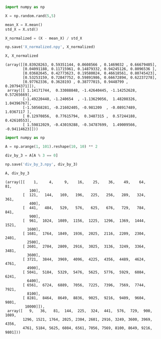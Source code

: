 ```python
import numpy as np

X = np.random.rand(5,5)

mean_X = X.mean()
std_X = X.std()

X_normalized = (X - mean_X) / std_X

np.save('X_normalized.npy', X_normalized)

X, X_normalized
```




    (array([[0.83928263, 0.59351144, 0.0608566 , 0.1469032 , 0.66679405],
            [0.04091188, 0.11715961, 0.14879332, 0.94245126, 0.8096536 ],
            [0.03682645, 0.42773623, 0.19580024, 0.46618561, 0.80745423],
            [0.53253159, 0.72847752, 0.59891986, 0.66672894, 0.62237278],
            [0.97762336, 0.3628193 , 0.38777015, 0.9448799 , 0.20794371]]),
     array([[ 1.14171744,  0.33088848, -1.42640445, -1.14252628,  0.57265669],
            [-1.49220448, -1.240654  , -1.13629056,  1.48208326,  1.04396767],
            [-1.50568281, -0.21602405, -0.981209  , -0.08917489,  1.0367117 ],
            [ 0.12970856,  0.77615794,  0.3487315 ,  0.57244188,  0.42610553],
            [ 1.59812029, -0.43019288, -0.34787699,  1.49009566, -0.94114623]]))




```python
import numpy as np

A = np.arange(1, 101).reshape(10, 10) ** 2

div_by_3 = A[A % 3 == 0]

np.save('div_by_3.npy', div_by_3)

A, div_by_3
```




    (array([[    1,     4,     9,    16,    25,    36,    49,    64,    81,
               100],
            [  121,   144,   169,   196,   225,   256,   289,   324,   361,
               400],
            [  441,   484,   529,   576,   625,   676,   729,   784,   841,
               900],
            [  961,  1024,  1089,  1156,  1225,  1296,  1369,  1444,  1521,
              1600],
            [ 1681,  1764,  1849,  1936,  2025,  2116,  2209,  2304,  2401,
              2500],
            [ 2601,  2704,  2809,  2916,  3025,  3136,  3249,  3364,  3481,
              3600],
            [ 3721,  3844,  3969,  4096,  4225,  4356,  4489,  4624,  4761,
              4900],
            [ 5041,  5184,  5329,  5476,  5625,  5776,  5929,  6084,  6241,
              6400],
            [ 6561,  6724,  6889,  7056,  7225,  7396,  7569,  7744,  7921,
              8100],
            [ 8281,  8464,  8649,  8836,  9025,  9216,  9409,  9604,  9801,
             10000]]),
     array([   9,   36,   81,  144,  225,  324,  441,  576,  729,  900, 1089,
            1296, 1521, 1764, 2025, 2304, 2601, 2916, 3249, 3600, 3969, 4356,
            4761, 5184, 5625, 6084, 6561, 7056, 7569, 8100, 8649, 9216, 9801]))


